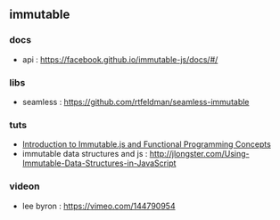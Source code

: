 ## immutable

### docs
- api : https://facebook.github.io/immutable-js/docs/#/

### libs
- seamless : https://github.com/rtfeldman/seamless-immutable

### tuts
- [Introduction to Immutable.js and Functional Programming Concepts](https://auth0.com/blog/2016/03/23/intro-to-immutable-js/)
- immutable data structures and js : http://jlongster.com/Using-Immutable-Data-Structures-in-JavaScript

### videon
- lee byron : https://vimeo.com/144790954
